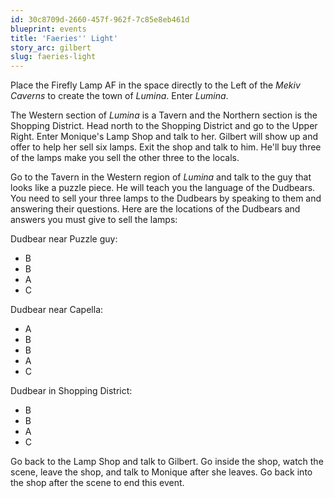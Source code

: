 ```yaml
---
id: 30c8709d-2660-457f-962f-7c85e8eb461d
blueprint: events
title: 'Faeries'' Light'
story_arc: gilbert
slug: faeries-light
---
```

Place the Firefly Lamp AF in the space directly to the Left of the *Mekiv Caverns* to create the town of *Lumina*. Enter *Lumina*.

The Western section of *Lumina* is a Tavern and the Northern section is the Shopping District. Head north to the Shopping District and go to the Upper Right. Enter Monique's Lamp Shop and talk to her. Gilbert will show up and offer to help her sell six lamps. Exit the shop and talk to him. He'll buy three of the lamps make you sell the other three to the locals.

Go to the Tavern in the Western region of *Lumina* and talk to the guy that looks like a puzzle piece. He will teach you the language of the Dudbears. You need to sell your three lamps to the Dudbears by speaking to them and answering their questions. Here are the locations of the Dudbears and answers you must give to sell the lamps:

Dudbear near Puzzle guy:

* B
* B
* A
* C

Dudbear near Capella:

* A
* B
* B
* A
* C

Dudbear in Shopping District:

* B
* B
* A
* C

Go back to the Lamp Shop and talk to Gilbert. Go inside the shop, watch the scene, leave the shop, and talk to Monique after she leaves. Go back into the shop after the scene to end this event.
